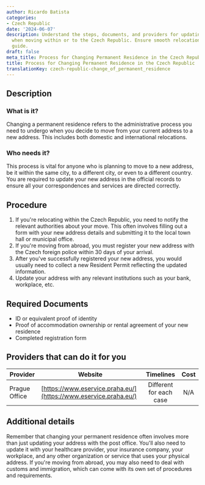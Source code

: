 ```yaml
---
author: Ricardo Batista
categories:
- Czech Republic
date: '2024-06-07'
description: Understand the steps, documents, and providers for updating your address
  when moving within or to the Czech Republic. Ensure smooth relocation with this
  guide.
draft: false
meta_title: Process for Changing Permanent Residence in the Czech Republic
title: Process for Changing Permanent Residence in the Czech Republic
translationKey: czech-republic-change_of_permanent_residence
---
```



## Description
### What is it?
Changing a permanent residence refers to the administrative process you need to undergo when you decide to move from your current address to a new address. This includes both domestic and international relocations. 

### Who needs it?
This process is vital for anyone who is planning to move to a new address, be it within the same city, to a different city, or even to a different country. You are required to update your new address in the official records to ensure all your correspondences and services are directed correctly.

## Procedure
1. If you're relocating within the Czech Republic, you need to notify the relevant authorities about your move. This often involves filling out a form with your new address details and submitting it to the local town hall or municipal office.
2. If you're moving from abroad, you must register your new address with the Czech foreign police within 30 days of your arrival.
3. After you've successfully registered your new address, you would usually need to collect a new Resident Permit reflecting the updated information.
4. Update your address with any relevant institutions such as your bank, workplace, etc.

## Required Documents
- ID or equivalent proof of identity
- Proof of accommodation ownership or rental agreement of your new residence
- Completed registration form

## Providers that can do it for you

| Provider        |     Website     |     Timelines    |       Cost      |
| --------------- | --------------- |  :-------------: | :-------------: |
| Prague Office      | [https://www.eservice.praha.eu/](https://www.eservice.praha.eu/)       |      Different for each case      |        N/A       |

## Additional details
Remember that changing your permanent residence often involves more than just updating your address with the post office. You'll also need to update it with your healthcare provider, your insurance company, your workplace, and any other organization or service that uses your physical address. If you're moving from abroad, you may also need to deal with customs and immigration, which can come with its own set of procedures and requirements.
